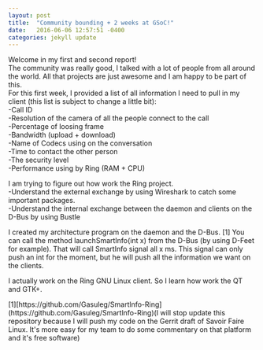```yaml
---
layout: post
title:  "Community bounding + 2 weeks at GSoC!"
date:   2016-06-06 12:57:51 -0400
categories: jekyll update
---
```

<p>Welcome in my first and second report!<br/>
The community was really good, I talked with a lot of people from all around the world. All that projects are just awesome and I am happy to be part of this.<br/>
For this first week, I provided a list of all information I need to pull in my client (this list is subject to change a little bit):<br/>
-Call ID <br/>
-Resolution of the camera of all the people connect to the call<br/>
-Percentage of loosing frame<br/>
-Bandwidth (upload + download)<br/>
-Name of Codecs using on the conversation<br/>
-Time to contact the other person<br/>
-The security level<br/>
-Performance using by Ring (RAM + CPU)<br/></p>

<p>I am trying to figure out how work the Ring project.<br/>
-Understand the external exchange by using Wireshark to catch some important packages.<br/>
-Understand the internal exchange between the daemon and clients on the D-Bus by using Bustle<br/></p>

<p>I created my architecture program on the daemon and the D-Bus. [1] You can call the method launchSmartInfo(int x) from the D-Bus (by using D-Feet for example). That will call SmartInfo signal all x ms. This signal can only push an int for the moment, but he will push all the information we want on the clients.</p>

<p>I actually work on the Ring GNU Linux client. So I learn how work the QT and GTK+.</p>

<p>[1][https://github.com/Gasuleg/Smartlnfo-Ring](https://github.com/Gasuleg/Smartlnfo-Ring)(I will stop update this repository because I will push my code on the Gerrit draft of Savoir Faire Linux. It's more easy for my team to do some commentary on that platform and it's free software)</p>
